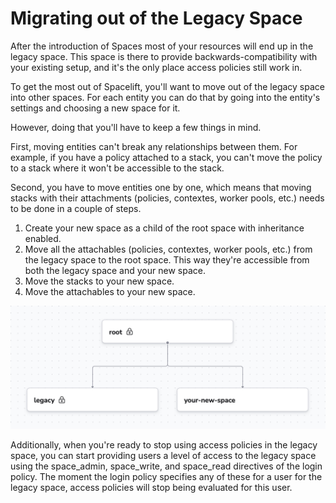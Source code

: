 # Migrating out of the Legacy Space

After the introduction of Spaces most of your resources will end up in the legacy space. This space is there to provide backwards-compatibility with your existing setup, and it's the only place access policies still work in.

To get the most out of Spacelift, you'll want to move out of the legacy space into other spaces. For each entity you can do that by going into the entity's settings and choosing a new space for it.

However, doing that you'll have to keep a few things in mind.

First, moving entities can't break any relationships between them. For example, if you have a policy attached to a stack, you can't move the policy to a stack where it won't be accessible to the stack.

Second, you have to move entities one by one, which means that moving stacks with their attachments (policies, contextes, worker pools, etc.) needs to be done in a couple of steps.

1. Create your new space as a child of the root space with inheritance enabled.
2. Move all the attachables (policies, contextes, worker pools, etc.) from the legacy space to the root space. This way they're accessible from both the legacy space and your new space.
3. Move the stacks to your new space.
4. Move the attachables to your new space.

![](../../assets/screenshots/spaces_migration_1.png)

Additionally, when you're ready to stop using access policies in the legacy space, you can start providing users a level of access to the legacy space using the space_admin, space_write, and space_read directives of the login policy. The moment the login policy specifies any of these for a user for the legacy space, access policies will stop being evaluated for this user.
